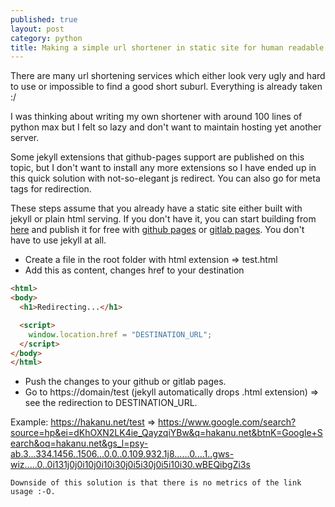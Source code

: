 ```yaml
---
published: true
layout: post
category: python
title: Making a simple url shortener in static site for human readable links
---
```

There are many url shortening services which either look very ugly and hard to use or impossible to find a good short suburl. Everything is already taken :/

I was thinking about writing my own shortener with around 100 lines of python max but I felt so lazy and don't want to maintain hosting yet another server.

Some jekyll extensions that github-pages support are published on this topic, but I don't want to install any more extensions so I have ended up in this quick solution with not-so-elegant js redirect. You can also go for meta tags for redirection.

These steps assume that you already have a static site either built with jekyll or plain html serving. If you don't have it, you can start building from [here](https://jekyllrb.com/) and publish it for free with [github pages](https://pages.github.com/) or [gitlab pages](https://about.gitlab.com/product/pages/). You don't have to use jekyll at all.

* Create a file in the root folder with html extension => test.html
* Add this as content, changes href to your destination

```html
<html>
<body>
  <h1>Redirecting...</h1>

  <script>
  	window.location.href = "DESTINATION_URL";
  </script>
</body>
</html>
```

* Push the changes to your github or gitlab pages.
* Go to https://domain/test (jekyll automatically drops .html extension) => see the redirection to DESTINATION_URL.

Example:
<https://hakanu.net/test> => <https://www.google.com/search?source=hp&ei=dKhOXN2LK4ie_QayzqiYBw&q=hakanu.net&btnK=Google+Search&oq=hakanu.net&gs_l=psy-ab.3...334.1456..1506...0.0..0.109.932.1j8......0....1..gws-wiz.....0..0i131j0j0i10j0i10i30j0i5i30j0i5i10i30.wBEQibgZi3s>

	Downside of this solution is that there is no metrics of the link usage :-O.
